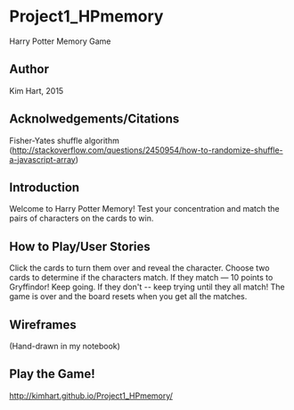 # Project1_HPmemory
Harry Potter Memory Game


Author
------

Kim Hart, 2015


Acknolwedgements/Citations
--------------------------

Fisher-Yates shuffle algorithm (http://stackoverflow.com/questions/2450954/how-to-randomize-shuffle-a-javascript-array)


Introduction
------------

Welcome to Harry Potter Memory! Test your concentration and match the pairs of characters on the cards to win.


How to Play/User Stories
------------------------

Click the cards to turn them over and reveal the character. Choose two cards to determine if the characters match. If they match — 10 points to Gryffindor! Keep going. If they don't -- keep trying until they all match! The game is over and the board resets when you get all the matches.


Wireframes
----------

(Hand-drawn in my notebook)


Play the Game!
--------------

http://kimhart.github.io/Project1_HPmemory/










